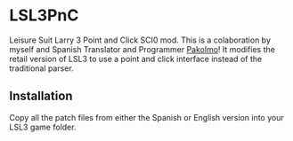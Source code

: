 # LSL3PnC
 Leisure Suit Larry 3 Point and Click SCI0 mod. This is a colaboration by myself and Spanish Translator and Programmer <a href="https://pakolmo.netlify.app/larry3pnc">Pakolmo</a>! It modifies the retail version of LSL3 to use a point and click interface instead of the traditional parser. 

## Installation 
Copy all the patch files from either the Spanish or English version into your LSL3 game folder.